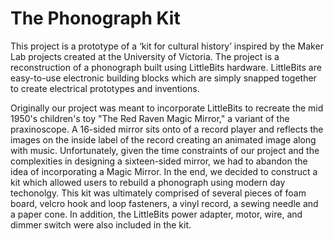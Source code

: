 # The Phonograph Kit

This project is a prototype of a ‘kit for cultural history’ inspired by the Maker Lab projects created at the University of Victoria. The project is a reconstruction of a phonograph built using LittleBits hardware. LittleBits are easy-to-use electronic building blocks which are simply snapped together to create electrical prototypes and inventions.

Originally our project was meant to incorporate LittleBits to recreate the mid 1950's children's toy "The Red Raven Magic Mirror," a variant of the praxinoscope. A 16-sided mirror sits onto of a record player and reflects the images on the inside label of the record creating an animated image along with music. Unfortunately, given the time constraints of our project and the complexities in designing a sixteen-sided mirror, we had to abandon the idea of incorporating a Magic Mirror. In the end, we decided to construct a kit which allowed users to rebuild a phonograph using modern day techonolgy. This kit was ultimately comprised of several pieces of foam board, velcro hook and loop fasteners, a vinyl record, a sewing needle and a paper cone. In addition, the LittleBits power adapter, motor, wire, and dimmer switch were also included in the kit.


